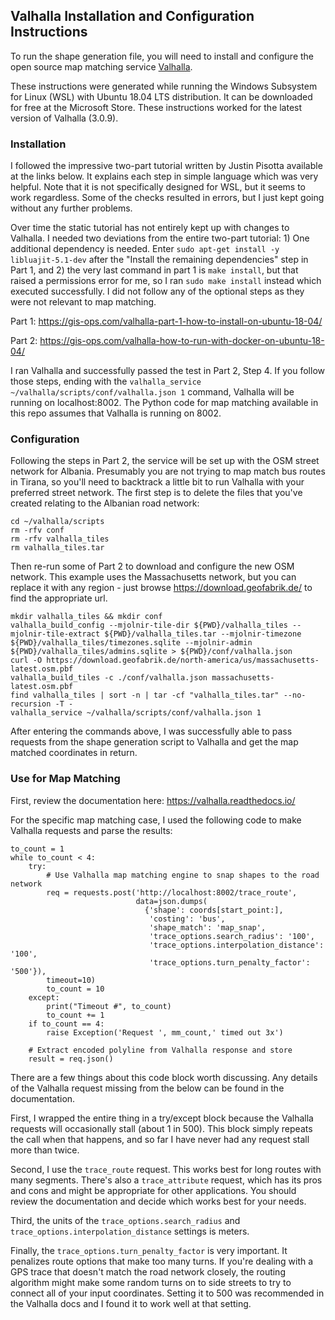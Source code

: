 ## Valhalla Installation and Configuration Instructions

To run the shape generation file, you will need to install and configure the open source map matching service [Valhalla](https://github.com/valhalla/valhalla).

These instructions were generated while running the Windows Subsystem for Linux (WSL) with Ubuntu 18.04 LTS distribution. It can be downloaded for free at the Microsoft Store. These instructions worked for the latest version of Valhalla (3.0.9).

### Installation

I followed the impressive two-part tutorial written by Justin Pisotta available at the links below. It explains each step in simple language which was very helpful. Note that it is not specifically designed for WSL, but it seems to work regardless. Some of the checks resulted in errors, but I just kept going without any further problems.

Over time the static tutorial has not entirely kept up with changes to Valhalla. I needed two deviations from the entire two-part tutorial: 1) One additional dependency is needed. Enter `sudo apt-get install -y libluajit-5.1-dev` after the "Install the remaining dependencies" step in Part 1, and 2) the very last command in part 1 is `make install`, but that raised a permissions error for me, so I ran `sudo make install` instead which executed successfully. I did not follow any of the optional steps as they were not relevant to map matching.
  
Part 1: https://gis-ops.com/valhalla-part-1-how-to-install-on-ubuntu-18-04/

Part 2: https://gis-ops.com/valhalla-how-to-run-with-docker-on-ubuntu-18-04/

I ran Valhalla and successfully passed the test in Part 2, Step 4. If you follow those steps, ending with the `valhalla_service ~/valhalla/scripts/conf/valhalla.json 1` command, Valhalla will be running on localhost:8002. The Python code for map matching available in this repo assumes that Valhalla is running on 8002.

### Configuration

Following the steps in Part 2, the service will be set up with the OSM street network for Albania. Presumably you are not trying to map match bus routes in Tirana, so you'll need to backtrack a little bit to run Valhalla with your preferred street network. The first step is to delete the files that you've created relating to the Albanian road network:

```
cd ~/valhalla/scripts
rm -rfv conf
rm -rfv valhalla_tiles
rm valhalla_tiles.tar
```

Then re-run some of Part 2 to download and configure the new OSM network. This example uses the Massachusetts network, but you can replace it with any region - just browse https://download.geofabrik.de/ to find the appropriate url.


```
mkdir valhalla_tiles && mkdir conf
valhalla_build_config --mjolnir-tile-dir ${PWD}/valhalla_tiles --mjolnir-tile-extract ${PWD}/valhalla_tiles.tar --mjolnir-timezone ${PWD}/valhalla_tiles/timezones.sqlite --mjolnir-admin ${PWD}/valhalla_tiles/admins.sqlite > ${PWD}/conf/valhalla.json
curl -O https://download.geofabrik.de/north-america/us/massachusetts-latest.osm.pbf
valhalla_build_tiles -c ./conf/valhalla.json massachusetts-latest.osm.pbf
find valhalla_tiles | sort -n | tar -cf "valhalla_tiles.tar" --no-recursion -T -
valhalla_service ~/valhalla/scripts/conf/valhalla.json 1
```

After entering the commands above, I was successfully able to pass requests from the shape generation script to Valhalla and get the map matched coordinates in return.

### Use for Map Matching

First, review the documentation here: https://valhalla.readthedocs.io/

For the specific map matching case, I used the following code to make Valhalla requests and parse the results:

```
to_count = 1
while to_count < 4:
    try:
        # Use Valhalla map matching engine to snap shapes to the road network
        req = requests.post('http://localhost:8002/trace_route',
                            data=json.dumps(
                              {'shape': coords[start_point:],
                               'costing': 'bus',
                               'shape_match': 'map_snap',
                               'trace_options.search_radius': '100',
                               'trace_options.interpolation_distance': '100',
                               'trace_options.turn_penalty_factor': '500'}),
        timeout=10)
        to_count = 10
    except:
        print("Timeout #", to_count)
        to_count += 1
    if to_count == 4:
        raise Exception('Request ', mm_count,' timed out 3x')

    # Extract encoded polyline from Valhalla response and store
    result = req.json()
```
There are a few things about this code block worth discussing. Any details of the Valhalla request missing from the below can be found in the documentation. 

First, I wrapped the entire thing in a try/except block because the Valhalla requests will occasionally stall (about 1 in 500). This block simply repeats the call when that happens, and so far I have never had any request stall more than twice. 

Second, I use the `trace_route` request. This works best for long routes with many segments. There's also a `trace_attribute` request, which has its pros and cons and might be appropriate for other applications. You should review the documentation and decide which works best for your needs.

Third, the units of the `trace_options.search_radius` and `trace_options.interpolation_distance` settings is meters. 

Finally, the `trace_options.turn_penalty_factor` is very important. It penalizes route options that make too many turns. If you're dealing with a GPS trace that doesn't match the road network closely, the routing algorithm might make some random turns on to side streets to try to connect all of your input coordinates. Setting it to 500 was recommended in the Valhalla docs and I found it to work well at that setting.

